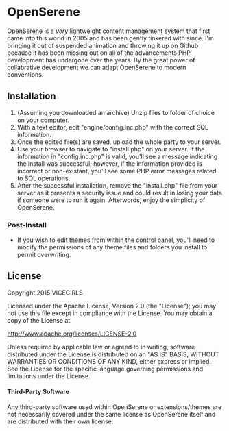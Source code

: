 # OpenSerene

OpenSerene is a *very* lightweight content management system that first came into this world in 2005 and has been gently tinkered with since. I'm bringing it out of suspended animation and throwing it up on Github because it has been missing out on all of the advancements PHP development has undergone over the years. By the great power of collabrative development we can adapt OpenSerene to modern conventions. 

## Installation

1. (Assuming you downloaded an archive) Unzip files to folder of choice on your computer.
2. With a text editor, edit "engine/config.inc.php" with the correct SQL information.
3. Once the edited file(s) are saved, upload the whole party to your server.
4. Use your browser to navigate to "install.php" on your server. If the information in "config.inc.php" is valid, you'll see a message indicating the install was successful; however, if the information provided is incorrect or non-existant, you'll see some PHP error messages related to SQL operations. 
5. After the successful installation, remove the "install.php" file from your server as it presents a security issue and could result in losing your data if someone were to run it again. Afterwords, enjoy the simplicity of OpenSerene.

### Post-Install  

* If you wish to edit themes from within the control panel, you'll need to modify the permissions of any theme files and folders you install to permit overwriting.

## License

Copyright 2015 VICEGIRLS

Licensed under the Apache License, Version 2.0 (the "License");
you may not use this file except in compliance with the License.
You may obtain a copy of the License at

   http://www.apache.org/licenses/LICENSE-2.0

Unless required by applicable law or agreed to in writing, software
distributed under the License is distributed on an "AS IS" BASIS,
WITHOUT WARRANTIES OR CONDITIONS OF ANY KIND, either express or implied.
See the License for the specific language governing permissions and
limitations under the License.

#### Third-Party Software

Any third-party software used within OpenSerene or extensions/themes are not necessarily covered
under the same license as OpenSerene itself and are distributed with their own license.
